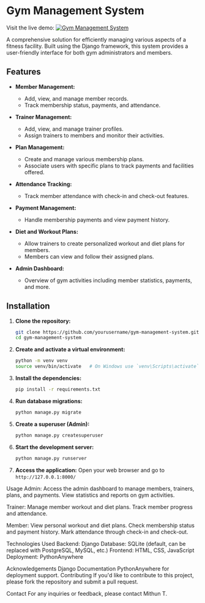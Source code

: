 # Gym Management System

Visit the live demo: [![Gym Management System](https://mithunt04.pythonanywhere.com/)](https://mithunt04.pythonanywhere.com/)

A comprehensive solution for efficiently managing various aspects of a fitness facility. Built using the Django framework, this system provides a user-friendly interface for both gym administrators and members.

## Features

- **Member Management:** 
  - Add, view, and manage member records.
  - Track membership status, payments, and attendance.

- **Trainer Management:** 
  - Add, view, and manage trainer profiles.
  - Assign trainers to members and monitor their activities.

- **Plan Management:**
  - Create and manage various membership plans.
  - Associate users with specific plans to track payments and facilities offered.

- **Attendance Tracking:**
  - Track member attendance with check-in and check-out features.

- **Payment Management:**
  - Handle membership payments and view payment history.

- **Diet and Workout Plans:**
  - Allow trainers to create personalized workout and diet plans for members.
  - Members can view and follow their assigned plans.

- **Admin Dashboard:**
  - Overview of gym activities including member statistics, payments, and more.

## Installation

1. **Clone the repository:**
   ```bash
   git clone https://github.com/yourusername/gym-management-system.git
   cd gym-management-system
2. **Create and activate a virtual environment:**
    ```bash
   python -m venv venv
   source venv/bin/activate   # On Windows use `venv\Scripts\activate`
3. **Install the dependencies:**
    ```bash
   pip install -r requirements.txt
4. **Run database migrations:**
    ```bash
    python manage.py migrate
5. **Create a superuser (Admin):**
   ```bash
   python manage.py createsuperuser
6. **Start the development server:**
   ```bash
   python manage.py runserver
7. **Access the application:**
   Open your web browser and go to `http://127.0.0.1:8000/`

Usage
Admin:
Access the admin dashboard to manage members, trainers, plans, and payments.
View statistics and reports on gym activities.

Trainer:
Manage member workout and diet plans.
Track member progress and attendance.

Member:
View personal workout and diet plans.
Check membership status and payment history.
Mark attendance through check-in and check-out.

Technologies Used
Backend: Django
Database: SQLite (default, can be replaced with PostgreSQL, MySQL, etc.)
Frontend: HTML, CSS, JavaScript
Deployment: PythonAnywhere

Acknowledgements
Django Documentation
PythonAnywhere for deployment support.
Contributing
If you'd like to contribute to this project, please fork the repository and submit a pull request.

Contact
For any inquiries or feedback, please contact Mithun T.

